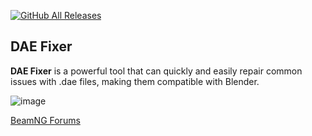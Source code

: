 [![GitHub All Releases](https://img.shields.io/github/downloads/afkarxyz/DAE-Fixer/total?style=for-the-badge)](https://github.com/afkarxyz/DAE-Fixer/releases)

## DAE Fixer

**DAE Fixer** is a powerful tool that can quickly and easily repair common issues with .dae files, making them compatible with Blender.

![image](https://github.com/afkarxyz/DAE-Fixer/assets/173781715/912e7654-ee84-4283-8a6b-a2347fa66ad0)

[BeamNG Forums](https://www.beamng.com/threads/troubleshoot-dae-file-import-issues-in-blender-heres-the-fix.99075/)
